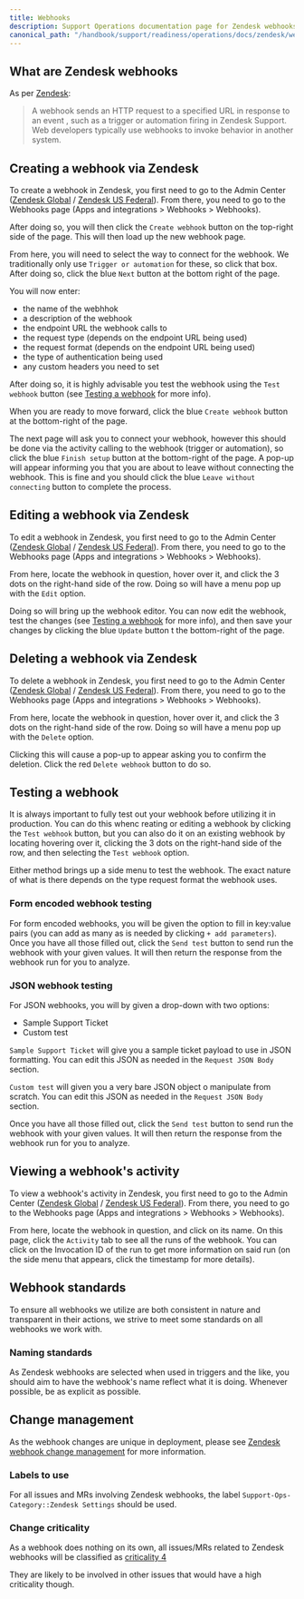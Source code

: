 ```yaml
---
title: Webhooks
description: Support Operations documentation page for Zendesk webhooks
canonical_path: "/handbook/support/readiness/operations/docs/zendesk/webhooks"
---
```


## What are Zendesk webhooks

As per
[Zendesk](https://support.zendesk.com/hc/en-us/articles/1260803996569-Creating-a-webhook):

> A webhook sends an HTTP request to a specified URL in response to an event ,
> such as a trigger or automation firing in Zendesk Support. Web developers
> typically use webhooks to invoke behavior in another system.

## Creating a webhook via Zendesk

To create a webhook in Zendesk, you first need to go to the Admin Center
([Zendesk Global](https://gitlab.zendesk.com/admin/) /
[Zendesk US Federal](https://gitlab-federal-support.zendesk.com/admin/)). From
there, you need to go to the Webhooks page (Apps and integrations > Webhooks >
Webhooks).

After doing so, you will then click the `Create webhook` button on the top-right
side of the page. This will then load up the new webhook page.

From here, you will need to select the way to connect for the webhook. We
traditionally only use `Trigger or automation` for these, so click that box.
After doing so, click the blue `Next` button at the bottom right of the page.

You will now enter:

- the name of the webhhok
- a description of the webhook
- the endpoint URL the webhook calls to
- the request type (depends on the endpoint URL being used)
- the request format (depends on the endpoint URL being used)
- the type of authentication being used
- any custom headers you need to set

After doing so, it is highly advisable you test the webhook using the
`Test webhook` button (see [Testing a webhook](#testing-a-webhook) for more
info).

When you are ready to move forward, click the blue `Create webhook` button at
the bottom-right of the page.

The next page will ask you to connect your webhook, however this should be done
via the activity calling to the webhook (trigger or automation), so click the
blue `Finish setup` button at the bottom-right of the page. A pop-up will appear
informing you that you are about to leave without connecting the webhook. This
is fine and you should click the blue `Leave without connecting` button to
complete the process.

## Editing a webhook via Zendesk

To edit a webhook in Zendesk, you first need to go to the Admin Center
([Zendesk Global](https://gitlab.zendesk.com/admin/) /
[Zendesk US Federal](https://gitlab-federal-support.zendesk.com/admin/)). From
there, you need to go to the Webhooks page (Apps and integrations > Webhooks >
Webhooks).

From here, locate the webhook in question, hover over it, and click the 3 dots
on the right-hand side of the row. Doing so will have a menu pop up with the
`Edit` option.

Doing so will bring up the webhook editor. You can now edit the webhook, test
the changes (see [Testing a webhook](#testing-a-webhook) for more info), and
then save your changes by clicking the blue `Update` button t the bottom-right
of the page.

## Deleting a webhook via Zendesk

To delete a webhook in Zendesk, you first need to go to the Admin Center
([Zendesk Global](https://gitlab.zendesk.com/admin/) /
[Zendesk US Federal](https://gitlab-federal-support.zendesk.com/admin/)). From
there, you need to go to the Webhooks page (Apps and integrations > Webhooks >
Webhooks).

From here, locate the webhook in question, hover over it, and click the 3 dots
on the right-hand side of the row. Doing so will have a menu pop up with the
`Delete` option.

Clicking this will cause a pop-up  to appear asking you to confirm the deletion.
Click the red `Delete webhook` button to do so.

## Testing a webhook

It is always important to fully test out your webhook before utilizing it in
production. You can do this whenc reating or editing a webhook by clicking the
`Test webhook` button, but you can also do it on an existing webhook by locating
hovering over it, clicking the 3 dots on the right-hand side of the row, and
then selecting the `Test webhook` option.

Either method brings up a side menu to test the webhook. The exact nature of
what is there depends on the type request format the webhook uses.

### Form encoded webhook testing

For form encoded webhooks, you will be given the option to fill in key:value
pairs (you can add as many as is needed by clicking `+ add parameters`). Once
you have all those filled out, click the `Send test` button to send run the
webhook with your given values. It will then return the response from the
webhook run for you to analyze.

### JSON webhook testing

For JSON webhooks, you will by given a drop-down with two options:

- Sample Support Ticket
- Custom test

`Sample Support Ticket` will give you a sample ticket payload to use in JSON
formatting. You can edit this JSON as needed in the `Request JSON Body` section.

`Custom test` will given you a very bare JSON object o manipulate from scratch.
You can edit this JSON as needed in the `Request JSON Body` section.

Once you have all those filled out, click the `Send test` button to send run the
webhook with your given values. It will then return the response from the
webhook run for you to analyze.

## Viewing a webhook's activity

To view a webhook's activity in Zendesk, you first need to go to the Admin
Center
([Zendesk Global](https://gitlab.zendesk.com/admin/) /
[Zendesk US Federal](https://gitlab-federal-support.zendesk.com/admin/)). From
there, you need to go to the Webhooks page (Apps and integrations > Webhooks >
Webhooks).

From here, locate the webhook in question, and click on its name. On this page,
click the `Activity` tab to see all the runs of the webhook. You can click on
the Invocation ID of the run to get more information on said run (on the side
menu that appears, click the timestamp for more details).

## Webhook standards

To ensure all webhooks we utilize are both consistent in nature and transparent
in their actions, we strive to meet some standards on all webhooks we work
with.

### Naming standards

As Zendesk webhooks are selected when used in triggers and the like, you should
aim to have the webhook's name reflect what it is doing. Whenever possible, be
as explicit as possible.

## Change management

As the webhook changes are unique in deployment, please see
[Zendesk webhook change management](/handbook/support/readiness/operations/docs/change_management#zendesk-webhook-change-management)
for more information.

### Labels to use

For all issues and MRs involving Zendesk webhooks, the label
`Support-Ops-Category::Zendesk Settings` should be used.

### Change criticality

As a webhook does nothing on its own, all issues/MRs related to Zendesk webhooks
will be classified as
[criticality 4](/handbook/support/readiness/operations/docs/change_criticalities#criticality-4)

They are likely to be involved in other issues that would have a high
criticality though.
